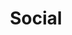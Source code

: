 ---
title: Social
image: \assets\img\impacts\social.png
permalink: /category/social/
pagination: 
  enabled: true
  category: social
  permalink: /:num/
---
